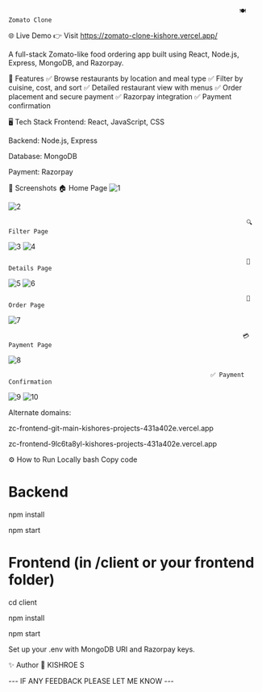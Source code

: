                                                                     🍽️ Zomato Clone
🌐 Live Demo
            👉 Visit https://zomato-clone-kishore.vercel.app/

A full-stack Zomato-like food ordering app built using React, Node.js, Express, MongoDB, and Razorpay.

🚀 Features
✅ Browse restaurants by location and meal type
✅ Filter by cuisine, cost, and sort
✅ Detailed restaurant view with menus
✅ Order placement and secure payment
✅ Razorpay integration
✅ Payment confirmation

🖥️ Tech Stack
Frontend: React, JavaScript, CSS

Backend: Node.js, Express

Database: MongoDB

Payment: Razorpay

📸 Screenshots
                                                                        🏠 Home Page 
![1](https://github.com/user-attachments/assets/4411b42f-e8e2-4e07-b5c0-5ef5da4b6770)

![2](https://github.com/user-attachments/assets/61c1ee51-1fc8-49e1-9e3f-197c9ce03b7c)

                                                                      🔍 Filter Page
![3](https://github.com/user-attachments/assets/7156ebff-6803-498c-89f7-81aed80b8c54)
![4](https://github.com/user-attachments/assets/e7b16c4e-ecc5-4557-8bd1-3a9ca353f2e3)

                                                                      🍴 Details Page
![5](https://github.com/user-attachments/assets/ec2bbe35-8c3c-490c-81f9-a0ba5c4ee924)
![6](https://github.com/user-attachments/assets/9cae3bd9-271d-4579-8018-ce345ebf226b)

                                                                      🛒 Order Page
![7](https://github.com/user-attachments/assets/188c8ac5-77a2-408e-af65-b25ed05fcf14)

                                                                     💳 Payment Page
![8](https://github.com/user-attachments/assets/b022f653-31f1-4d3c-bdb3-37da880c3a37)

                                                            ✅ Payment Confirmation
![9](https://github.com/user-attachments/assets/72c3bbfb-fe15-4b10-8089-3a17a6627d63)
![10](https://github.com/user-attachments/assets/83bde7f4-cdae-4833-9031-5671e978d0f9)



Alternate domains:

zc-frontend-git-main-kishores-projects-431a402e.vercel.app

zc-frontend-9lc6ta8yl-kishores-projects-431a402e.vercel.app

⚙️ How to Run Locally
bash
Copy code

# Backend
npm install

npm start

# Frontend (in /client or your frontend folder)
cd client

npm install

npm start

Set up your .env with MongoDB URI and Razorpay keys.

✨ Author
          👤 KISHROE S

--- IF ANY FEEDBACK PLEASE LET ME KNOW  ---
